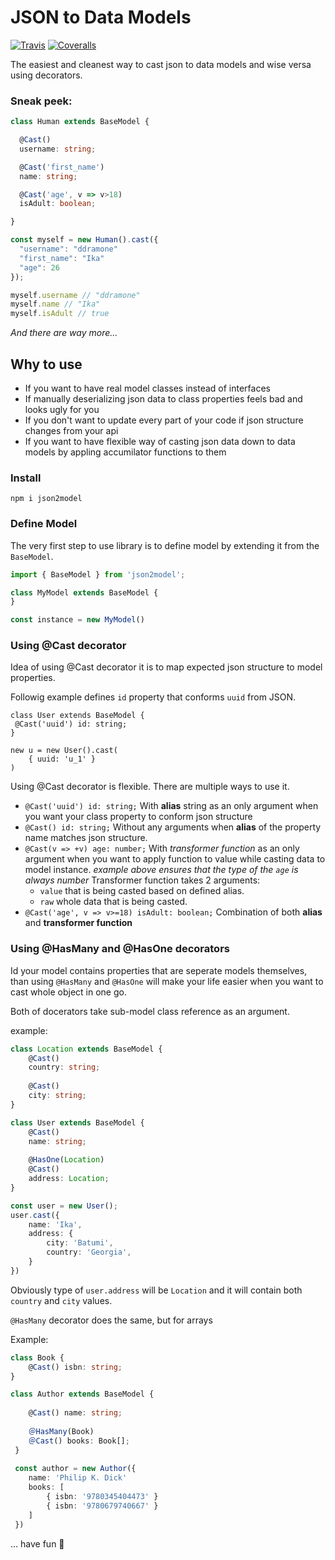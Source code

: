 # JSON to Data Models

[![Travis](https://img.shields.io/travis/ddramone/json2model.svg)](https://travis-ci.org/ddramone/json2model)
[![Coveralls](https://img.shields.io/coveralls/ddramone/json2model.svg)](https://coveralls.io/github/ddramone/json2model)

The easiest and cleanest way to cast json to data models and wise versa using decorators.

### Sneak peek:


```ts
class Human extends BaseModel {

  @Cast()
  username: string;

  @Cast('first_name')
  name: string;

  @Cast('age', v => v>18)
  isAdult: boolean;

} 

const myself = new Human().cast({
  "username": "ddramone"
  "first_name": "Ika"
  "age": 26
});

myself.username // "ddramone"
myself.name // "Ika"
myself.isAdult // true

```
*And there are way more...*

## Why to use

* If you want to have real model classes instead of interfaces
* If manually deserializing json data to class properties feels bad and looks ugly for you
* If you don't want to update every part of your code if json structure changes from your api
* If you want to have flexible way of casting json data down to data models by appling accumilator functions to them

### Install

`npm i json2model`

### Define Model

The very first step to use library is to define model by extending it from the `BaseModel`.

```ts
import { BaseModel } from 'json2model';

class MyModel extends BaseModel {
}

const instance = new MyModel()

```

### Using **@Cast** decorator

Idea of using @Cast decorator it is to map expected json structure to model properties.

Followig example defines `id` property that conforms `uuid` from  JSON.
```
class User extends BaseModel {
 @Cast('uuid') id: string;
}

new u = new User().cast(
    { uuid: 'u_1' }
)
```

Using @Cast decorator is flexible. 
There are multiple ways to use it.

* `@Cast('uuid') id: string;`
    With **alias** string as an only argument when you want your class property to conform json structure
* `@Cast() id: string;`
    Without any arguments when **alias** of the property name matches json structure.
* `@Cast(v => +v) age: number;`
    With *transformer function* as an only argument when you want to apply function to value while casting data to model instance. 
    *example above ensures that the type of the `age` is always number*
    Transformer function takes 2 arguments:
    * `value` that is being casted based on defined alias.
    * `raw` whole data that is being casted.
* `@Cast('age', v => v>=18) isAdult: boolean;`
    Combination of both **alias** and **transformer function**


### Using **@HasMany** and **@HasOne** decorators

Id your model contains properties that are seperate models themselves, than using `@HasMany` and `@HasOne` will make your life easier when you want to cast whole object in one go.

Both of docerators take sub-model class reference as an argument.

example:

```ts
class Location extends BaseModel {
    @Cast()
    country: string;
    
    @Cast()
    city: string;
}

class User extends BaseModel {
    @Cast()
    name: string;
    
    @HasOne(Location)
    @Cast() 
    address: Location;
}

const user = new User();
user.cast({
    name: 'Ika',
    address: {
        city: 'Batumi',
        country: 'Georgia',
    }
})
```

Obviously type of `user.address` will be `Location` and it will contain both `country` and `city` values.

`@HasMany` decorator does the same, but for arrays

Example:
```ts
class Book {
    @Cast() isbn: string;
}

class Author extends BaseModel {
    
    @Cast() name: string;
    
    ＠HasMany(Book)
    ＠Cast() books: Book[];
 }
 
 const author = new Author({
    name: 'Philip K. Dick'
    books: [
        { isbn: '9780345404473' }
        { isbn: '9780679740667' }
    ]
 })
```

... have fun 🖖
